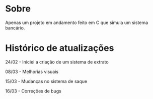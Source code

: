 # Sobre

Apenas um projeto em andamento feito em C que simula um sistema bancário.

# Histórico de atualizações

24/02 - Iniciei a criação de um sistema de extrato 

08/03 - Melhorias visuais

15/03 - Mudanças no sistema de saque

16/03 - Correções de bugs
